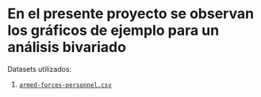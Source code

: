 # En el presente proyecto se observan los gráficos de ejemplo para un análisis bivariado


Datasets utilizados: 
1. [`armed-forces-personnel.csv`](/Data-Science/Analisis-univariado/data/armed-forces-personnel.csv)


